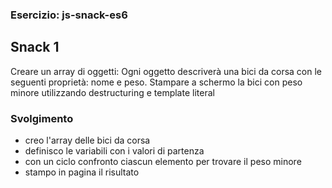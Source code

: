 ### Esercizio: js-snack-es6

## Snack 1

Creare un array di oggetti:
Ogni oggetto descriverà una bici da corsa con le seguenti proprietà: nome e peso.
Stampare a schermo la bici con peso minore utilizzando destructuring e template literal

### Svolgimento

- creo l'array delle bici da corsa
- definisco le variabili con i valori di partenza
- con un ciclo confronto ciascun elemento per trovare il peso minore
- stampo in pagina il risultato
